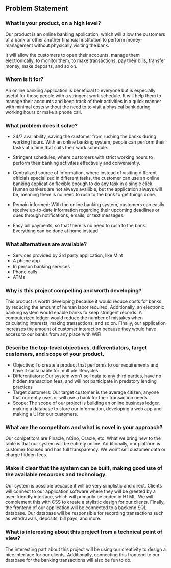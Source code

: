 ## Problem Statement

### What is your product, on a high level?

Our product is an online banking application, which will allow the customers of
a bank or other another financial institution to perform money-management
without physically visiting the bank.

It will allow the customers to open their accounts, manage them electronically,
to monitor them, to make transactions, pay their bills, transfer money, make
deposits, and so on.

### Whom is it for?

An online banking application is beneficial to everyone but is especially
useful for those people with a stringent work schedule. It will help them to
manage their accounts and keep track of their activities in a quick manner with
minimal costs without the need to to visit a physical bank during working hours
or make a phone call.

### What problem does it solve?

 - 24/7 availability, saving the customer from rushing the banks during working
   hours. With an online banking system, people can perform their tasks at a
   time that suits their work schedule.

 - Stringent schedules, where customers with strict working hours
   to perform their banking activities effectively and conveniently.

 - Centralized source of information, where instead of visiting different
   officials specialized in different tasks, the customer can use an online
   banking application flexible enough to do any task in a single click. Human
   bankers are not always availible, but the application always will be,
   meaning there is no need to rush to the bank to get things done.

 - Remain informed: With the online banking system, customers can easily
   receive up-to-date information regarding their upcoming deadlines or dues
   through notifications, emails, or text messages.

 - Easy bill payments, so that there is no need to rush to the bank. Everything
   can be done at home instead.

### What alternatives are available?

 - Services provided by 3rd party application, like Mint
 - A phone app
 - In person banking services
 - Phone calls
 - ATMs
 
 ### Why is this project compelling and worth developing?
 
This product is worth developing because it would reduce costs for banks by reducing the amount of human labor required. Additionally, an electronic banking system would enable banks to keep stringent records. A computerized ledger would reduce the number of mistakes when calculating interests, making transactions, and so on. Finally, our application increases the amount of customer interaction because they would have access to our banks from any place with WiFi. 

### Describe the top-level objectives, differentiators, target customers, and scope of your product.

- Objective: To create a product that performs to our requirements and have it sustainable for multiple lifecycles.
- Differentiators: Our system won’t sell data to any third parties, have no hidden transaction fees, and will not participate in predatory lending practices
- Target customers: Our target customer is the average citizen, anyone that currently uses or will use a bank for their transaction needs. 
- Scope: The scope of our project is building an online business ledger, making a database to store our information, developing a web app and making a UI for our customers.

### What are the competitors and what is novel in your approach?

Our competitors are Finacle, nCino, Oracle, etc. What we bring new to the table is that our system will be entirely online. Additionally, our platform is customer focused and has full transparency. We won’t sell customer data or charge hidden fees.

### Make it clear that the system can be built, making good use of the available resources and technology.

Our system is possible because it will be very simplistic and direct. Clients will connect to our application software where they will be greeted by a user-friendly interface, which will primarily be coded in HTML. We will complement this with CSS to create a stylistic design for our clients. Finally, the frontend of our application will be connected to a backend SQL database. Our database will be responsible for recording transactions such as withdrawals, deposits, bill pays, and more.

### What is interesting about this project from a technical point of view?

The interesting part about this project will be using our creativity to design a nice interface for our clients. Additionally, connecting this frontend to our database for the banking transactions will also be fun to do. 
